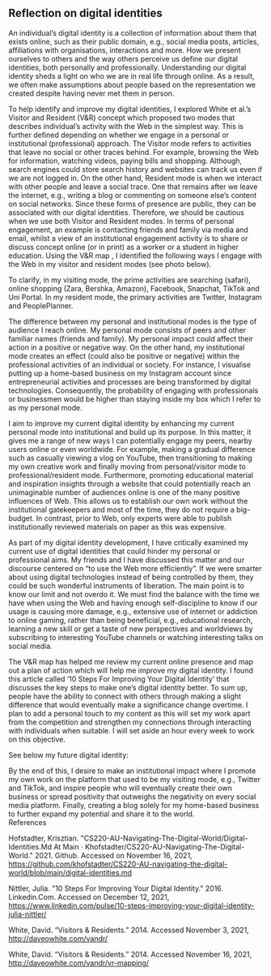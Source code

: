 ## Reflection on digital identities

An individual’s digital identity is a collection of information about them that exists online, such as their public domain, e.g., social media posts, articles, affiliations with organisations, interactions and more. How we present ourselves to others and the way others perceive us define our digital identities, both personally and professionally. Understanding our digital identity sheds a light on who we are in real life through online. As a result, we often make assumptions about people based on the representation we created despite having never met them in person. 

To help identify and improve my digital identities, I explored White et al.’s Visitor and Resident (V&R)  concept which proposed two modes that describes individual’s activity with the Web in the simplest way. This is further defined depending on whether we engage in a personal or institutional (professional) approach. The Visitor mode refers to activities that leave no social or other traces behind. For example, browsing the Web for information, watching videos, paying bills and shopping. Although, search engines could store search history and websites can track us even if we are not logged in. On the other hand, Resident mode is when we interact with other people and leave a social trace. One that remains after we leave the internet, e.g., writing a blog or commenting on someone else’s content on social networks. Since these forms of presence are public, they can be associated with our digital identities. Therefore, we should be cautious when we use both Visitor and Resident modes. In terms of personal engagement, an example is contacting friends and family via media and email, whilst a view of an institutional engagement activity is to share or discuss concept online (or in print) as a worker or a student in higher education. 
Using the V&R map , I identified the following ways I engage with the Web in my visitor and resident modes (see photo below). 



To clarify, in my visiting mode, the prime activities are searching (safari), online shopping (Zara, Bershka, Amazon), Facebook, Snapchat, TikTok and Uni Portal. In my resident mode, the primary activities are Twitter, Instagram and PeoplePlanner.

The difference between my personal and institutional modes is the type of audience I reach online. My personal mode consists of peers and other familiar names (friends and family). My personal impact could affect their action in a positive or negative way. On the other hand, my institutional mode creates an effect (could also be positive or negative) within the professional activities of an individual or society. For instance, I visualise putting up a home-based business on my Instagram account since entrepreneurial activities and processes are being transformed by digital technologies. Consequently, the probability of engaging with professionals or businessmen would be higher than staying inside my box which I refer to as my personal mode. 

I aim to improve my current digital identity by enhancing my current personal mode into institutional and build up its purpose. In this matter, it gives me a range of new ways I can potentially engage my peers, nearby users online or even worldwide. For example, making a gradual difference such as casually viewing a vlog on YouTube, then transitioning to making my own creative work and finally moving from personal/visitor mode to professional/resident mode. Furthermore, promoting educational material and inspiration insights through a website that could potentially reach an unimaginable number of audiences online is one of the many positive influences of Web. This allows us to establish our own work without the institutional gatekeepers and most of the time, they do not require a big-budget. In contrast, prior to Web, only experts were able to publish institutionally reviewed materials on paper as this was expensive.  

As part of my digital identity development, I have critically examined my current use of digital identities that could hinder my personal or professional aims. My friends and I have discussed this matter and our discourse centered on “to use the Web more efficiently”. If we were smarter about using digital technologies instead of being controlled by them, they could be such wonderful instruments of liberation. The main point is to know our limit and not overdo it. We must find the balance with the time we have when using the Web and having enough self-discipline to know if our usage is causing more damage, e.g., extensive use of internet or addiction to online gaming, rather than being beneficial, e.g., educational research, learning a new skill or get a taste of new perspectives and worldviews by subscribing to interesting YouTube channels or watching interesting talks on social media.

The V&R map has helped me review my current online presence and map out a plan of action which will help me improve my digital identity. I found this article called ‘10 Steps For Improving Your Digital Identity’  that discusses the key steps to make one’s digital identity better. To sum up, people have the ability to connect with others through making a slight difference that would eventually make a significance change overtime. I plan to add a personal touch to my content as this will set my work apart from the competition and strengthen my connections through interacting with individuals when suitable. I will set aside an hour every week to work on this objective. 

See below my future digital identity:
 

By the end of this, I desire to make an institutional impact where I promote my own work on the platform that used to be my visiting mode, e.g., Twitter and TikTok, and inspire people who will eventually create their own business or spread positivity that outweighs the negativity on every social media platform. Finally, creating a blog solely for my home-based business to further expand my potential and share it to the world.  
References
 
Hofstadter, Krisztian. "CS220-AU-Navigating-The-Digital-World/Digital-Identities.Md At Main · Khofstadter/CS220-AU-Navigating-The-Digital-World." 2021. Github. Accessed on November 16, 2021, https://github.com/khofstadter/CS220-AU-navigating-the-digital-world/blob/main/digital-identities.md

Nittler, Julia. "10 Steps For Improving Your Digital Identity." 2016. Linkedin.Com. Accessed on December 12, 2021, https://www.linkedin.com/pulse/10-steps-improving-your-digital-identity-julia-nittler/

White, David. “Visitors & Residents.” 2014. Accessed November 3, 2021, http://daveowhite.com/vandr/ 
     
White, David. “Visitors & Residents.” 2014. Accessed November 16, 2021, http://daveowhite.com/vandr/vr-mapping/        




